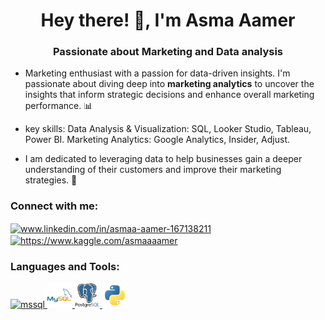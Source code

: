 <h1 align="center">Hey there! 👋, I'm Asma Aamer</h1>
<h3 align="center">Passionate about Marketing and Data analysis</h3>

- Marketing enthusiast with a passion for data-driven insights. I'm passionate about diving deep into **marketing analytics** to uncover the insights that inform strategic decisions and enhance overall marketing performance. 📊

- key skills:
Data Analysis & Visualization: SQL, Looker Studio, Tableau, Power BI.
Marketing Analytics: Google Analytics, Insider, Adjust.

- I am dedicated to leveraging data to help businesses gain a deeper understanding of their customers and improve their marketing strategies. 🚀


<h3 align="left">Connect with me:</h3>
<p align="left">
<a href="https://linkedin.com/in/www.linkedin.com/in/asmaa-aamer-167138211" target="blank"><img align="center" src="https://raw.githubusercontent.com/rahuldkjain/github-profile-readme-generator/master/src/images/icons/Social/linked-in-alt.svg" alt="www.linkedin.com/in/asmaa-aamer-167138211" height="30" width="40" /></a>
<a href="https://kaggle.com/https://www.kaggle.com/asmaaaamer" target="blank"><img align="center" src="https://raw.githubusercontent.com/rahuldkjain/github-profile-readme-generator/master/src/images/icons/Social/kaggle.svg" alt="https://www.kaggle.com/asmaaaamer" height="30" width="40" /></a>
</p>

<h3 align="left">Languages and Tools:</h3>
<p align="left"> <a href="https://www.microsoft.com/en-us/sql-server" target="_blank" rel="noreferrer"> <img src="https://www.svgrepo.com/show/303229/microsoft-sql-server-logo.svg" alt="mssql" width="40" height="40"/> </a> <a href="https://www.mysql.com/" target="_blank" rel="noreferrer"> <img src="https://raw.githubusercontent.com/devicons/devicon/master/icons/mysql/mysql-original-wordmark.svg" alt="mysql" width="40" height="40"/> </a> <a href="https://www.postgresql.org" target="_blank" rel="noreferrer"> <img src="https://raw.githubusercontent.com/devicons/devicon/master/icons/postgresql/postgresql-original-wordmark.svg" alt="postgresql" width="40" height="40"/> </a> <a href="https://www.python.org" target="_blank" rel="noreferrer"> <img src="https://raw.githubusercontent.com/devicons/devicon/master/icons/python/python-original.svg" alt="python" width="40" height="40"/> </a> </p>
